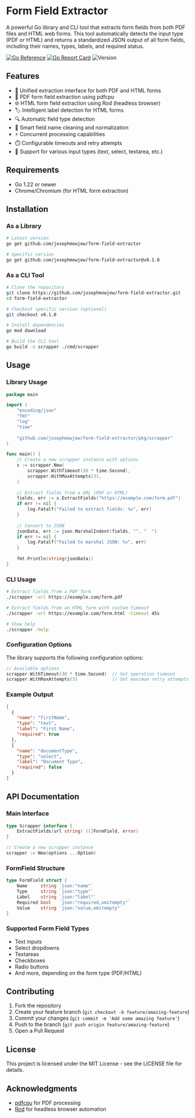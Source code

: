 # Form Field Extractor

A powerful Go library and CLI tool that extracts form fields from both PDF files and HTML web forms. This tool automatically detects the input type (PDF or HTML) and returns a standardized JSON output of all form fields, including their names, types, labels, and required status.

[![Go Reference](https://pkg.go.dev/badge/github.com/josephmowjew/form-field-extractor.svg)](https://pkg.go.dev/github.com/josephmowjew/form-field-extractor)
[![Go Report Card](https://goreportcard.com/badge/github.com/josephmowjew/form-field-extractor)](https://goreportcard.com/report/github.com/josephmowjew/form-field-extractor)
![Version](https://img.shields.io/badge/version-v0.1.0-blue.svg)

## Features

- 🔄 Unified extraction interface for both PDF and HTML forms
- 📄 PDF form field extraction using pdfcpu
- 🌐 HTML form field extraction using Rod (headless browser)
- 🏷️ Intelligent label detection for HTML forms
- 🔍 Automatic field type detection
- 🧹 Smart field name cleaning and normalization
- ⚡ Concurrent processing capabilities
- ⏱️ Configurable timeouts and retry attempts
- 🎯 Support for various input types (text, select, textarea, etc.)

## Requirements

- Go 1.22 or newer
- Chrome/Chromium (for HTML form extraction)

## Installation

### As a Library

```bash
# Latest version
go get github.com/josephmowjew/form-field-extractor

# Specific version
go get github.com/josephmowjew/form-field-extractor@v0.1.0
```

### As a CLI Tool

```bash
# Clone the repository
git clone https://github.com/josephmowjew/form-field-extractor.git
cd form-field-extractor

# Checkout specific version (optional)
git checkout v0.1.0

# Install dependencies
go mod download

# Build the CLI tool
go build -o scrapper ./cmd/scrapper
```

## Usage

### Library Usage

```go
package main

import (
    "encoding/json"
    "fmt"
    "log"
    "time"
    
    "github.com/josephmowjew/form-field-extractor/pkg/scrapper"
)

func main() {
    // Create a new scrapper instance with options
    s := scrapper.New(
        scrapper.WithTimeout(30 * time.Second),
        scrapper.WithMaxAttempts(3),
    )
    
    // Extract fields from a URL (PDF or HTML)
    fields, err := s.ExtractFields("https://example.com/form.pdf")
    if err != nil {
        log.Fatalf("Failed to extract fields: %v", err)
    }
    
    // Convert to JSON
    jsonData, err := json.MarshalIndent(fields, "", "  ")
    if err != nil {
        log.Fatalf("Failed to marshal JSON: %v", err)
    }
    
    fmt.Println(string(jsonData))
}
```

### CLI Usage

```bash
# Extract fields from a PDF form
./scrapper -url https://example.com/form.pdf

# Extract fields from an HTML form with custom timeout
./scrapper -url https://example.com/form.html -timeout 45s

# Show help
./scrapper -help
```

### Configuration Options

The library supports the following configuration options:

```go
// Available options
scrapper.WithTimeout(30 * time.Second)  // Set operation timeout
scrapper.WithMaxAttempts(3)             // Set maximum retry attempts
```

### Example Output

```json
[
  {
    "name": "firstName",
    "type": "text",
    "label": "First Name",
    "required": true
  },
  {
    "name": "documentType",
    "type": "select",
    "label": "Document Type",
    "required": false
  }
]
```

## API Documentation

### Main Interface

```go
type Scrapper interface {
    ExtractFields(url string) ([]FormField, error)
}

// Create a new scrapper instance
scrapper := New(options ...Option)
```

### FormField Structure

```go
type FormField struct {
    Name     string `json:"name"`
    Type     string `json:"type"`
    Label    string `json:"label"`
    Required bool   `json:"required,omitempty"`
    Value    string `json:"value,omitempty"`
}
```

### Supported Form Field Types

- Text inputs
- Select dropdowns
- Textareas
- Checkboxes
- Radio buttons
- And more, depending on the form type (PDF/HTML)

## Contributing

1. Fork the repository
2. Create your feature branch (`git checkout -b feature/amazing-feature`)
3. Commit your changes (`git commit -m 'Add some amazing feature'`)
4. Push to the branch (`git push origin feature/amazing-feature`)
5. Open a Pull Request

## License

This project is licensed under the MIT License - see the LICENSE file for details.

## Acknowledgments

- [pdfcpu](https://github.com/pdfcpu/pdfcpu) for PDF processing
- [Rod](https://github.com/go-rod/rod) for headless browser automation 